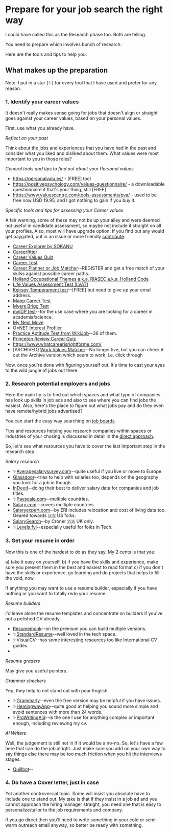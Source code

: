# Prepare for your job search the right way

I could have called this as the Research phase too. Both are telling. 

You need to prepare which involves bunch of research. 

Here are the tools and tips to help you:

## What makes up the preparation

Note: I put in a star (✨) for every tool that I have used and prefer for any reason.

### 1. Identify your career values

It doesn't really makes sense going for jobs that doesn't align or straight goes against your career values, based on your personal values. 
  
First, use what you already have. 

_Reflect on your past_

Think about the jobs and experiences that you have had in the past and consider what you liked and disliked about them. What values were most important to you in those roles?

_General tools and tips to find out about your Personal values_

* https://personalvalu.es/ - [FREE] tool
* https://positivepsychology.com/values-questionnaire/ - a downloadable questionnaire if that's your thing, still [FREE]
* https://www.valuescentre.com/tools-assessments/pva/ - used to be free now USD 19.95, and I got nothing to gain if you buy it.

_Specific tools and tips for assessing your Career values_

A fair warning, some of these may not be up your alley and were deemed not useful in candidate assessment, so maybe not include it straight on all your profiles.
Also, most will have upgrade option. If you find out any would get paygated, put in an issue or more friendly [contribute](./).

* [Career Explorer by SOKANU](https://www.careerexplorer.com/career-test/)
* [Careerfitter](https://www.careerfitter.com/) 
* [Career Values Quiz](https://www.careerguidancecharts.com/career-values-quiz.html)
* [Career Test](https://www.123test.com/career-test/)
* [Career Planner or Job Matcher](https://www.prospects.ac.uk/planner)--REGISTER and get a free match of your skilss against possible career paths.
* [Holland Occupational Themes a.k.a. RIASEC a.k.a. Holland Code](https://www.truity.com/test/holland-code-career-test)
* [Life Values Assessment Test (LVAT)](https://www.whatsnext.com/life-values-self-assessment-test/)
* [Keirsey Temperament test](https://www.keirsey.com/sorter/register.aspx)--[FREE] but need to give up your email address.
* [Mapp Career Test](https://www.assessment.com/)
* [Myers Brigg Test](https://www.truity.com/test/type-finder-careers)
* [myIDP test](https://myidp.sciencecareers.org/?AspxAutoDetectCookieSupport=1)--for the use case where you are looking for a career in academia/science.
* [My Next Move](https://www.mynextmove.org/explore/ip)
* [O*NET Interest Profiler](https://www.mynextmove.org/explore/ip)
* [Practice Aptitude Test from WikiJob](https://www.wikijob.co.uk/aptitude-tests-home)--36 of them.
* [Princeton Review Career Quiz](https://www.princetonreview.com/quiz/career-quiz)
* https://www.whatcareerisrightforme.com/ 
* [ARCHIVED] [Work Values Matcher](https://web.archive.org/web/20210417015939/https://www.careeronestop.org/Toolkit/Careers/work-values-matcher.aspx)--No longer live, but you can check it out the Archive version which seem to work, i.e. click through

Now, once you're done with figuring yourself out.
It's time to cast your eyes to the wild jungle of jobs out there.

### 2. Research potential employers and jobs

Here the main tip is to find out which spaces and what type of companies has look up skills in job ads and also to see where you can find jobs the easiest. 
Also, here's the place to figure out what jobs pay and do they even have remote/hybrid jobs advertised?

You can start the easy way searching on [job boards](/channels/job-boards.md).

Tips and resources helping you research companies within spaces or industries of your chosing is discussed in detail in the [direct approach](/channels/direct-approach.md). 

So, let's see what resources you have to cover the last important step in the research step. 

_Salary research_

* ✨[Averagesalarysurvey.com](https://www.averagesalarysurvey.com/)--quite useful if you live or move to Europe.
* [Glassdoor](https://www.glassdoor.com)--tries to help with salaries too, depends on the geography you look for a job in though.
* [InDeed](https://www.indeed.com)--doing their best to deliver salary data for companies and job titles.
* ✨[Payscale.com](https://www.payscale.com/)--multiple countries.
* [Salary.com](https://www.salary.com/research)--covers multiple countries.
* [Salaryexpert.com](https://www.salaryexpert.com/)--by ERI includes relocation and cost of living data too. Geared towards 🇺🇸 US folks.
* [SalarySearch](https://www.salarysearch.co.uk/)--by Croner 🇬🇧 UK only.
* ✨[Levels.fyi](https://www.levels.fyi/)--especially useful for folks in Tech.

### 3. Get your resume in order

Now this is one of the hardest to do as they say. 
My 2 cents is that you:

a) take it easy on yourself,
b) if you have the skills and experience, make sure you present them in the best and easiest to read format
c) if you don't have the skills or experience, go learning and do projects that helps to fill the void, now.

If anything you may want to use a resume builder, especially if you have nothing or you want to totally redo your resume.

_Resume builders_

I'd leave alone the resume templates and concentrate on builders if you've not a polished CV already.

* [Resumemonk](https://www.resumonk.com/)--on the premium you can build multiple versions.
* ✨[StandardResume](https://standardresume.co/)--well loved in the tech space.
* ✨[VisualCV](https://www.visualcv.com/)--has some interesting resources too like International CV guides. 
* 

_Resume graders_

May give you useful pointers. 



_Grammar checkers_

Yep, they help to not stand out with poor English. 

* ✨[Grammarly](https://www.grammarly.com)--even the free version may be helpful if you have issues. 
* ✨[HemingwayApp](http://www.hemingwayapp.com/)--quite good at helping you sound more simple and avoid sentences with more than 24 words.
* ✨[ProWritingAid]()--is the one I use for anything complex or important enough, including reviewing my cv. 

_AI Writers_

Well, the judgement is still not in if it would be a no-no. So, let's have a few here that can do the job alright. Just make sure you add on your own way to say things else there may be too much friction when you hit the interviews stages.

* [Quillbot](https://quillbot.com/)--

### 4. Do have a Cover letter, just in case

Yet another controversial topic. 
Some will insist you absolute have to include one to stand out. 
My take is that if they insist in a job ad and you cannot approach the hiring manager straight, you need one that is easy to personalize/tailor to the job requirements and company. 

If you go direct then you'll need to write something in your cold or semi-warm outreach email anyway, so better be ready with something. 
